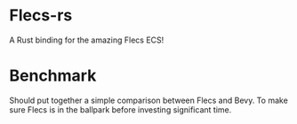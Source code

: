 # Flecs-rs

A Rust binding for the amazing Flecs ECS!

# Benchmark

Should put together a simple comparison between Flecs and Bevy.
To make sure Flecs is in the ballpark before investing significant time.
